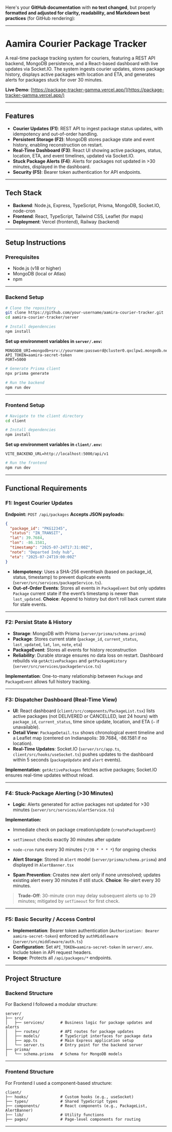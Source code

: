 Here's your **GitHub documentation** with **no text changed**, but properly **formatted and adjusted for clarity, readability, and Markdown best practices** (for GitHub rendering):

---

# Aamira Courier Package Tracker

A real-time package tracking system for couriers, featuring a REST API backend, MongoDB persistence, and a React-based dashboard with live updates via Socket.IO. The system ingests courier updates, stores package history, displays active packages with location and ETA, and generates alerts for packages stuck for over 30 minutes.

**Live Demo**: [https://package-tracker-gamma.vercel.app/](https://package-tracker-gamma.vercel.app/)

---

## Features

* **Courier Updates (F1)**: REST API to ingest package status updates, with idempotency and out-of-order handling.
* **Persistent Storage (F2)**: MongoDB stores package state and event history, enabling reconstruction on restart.
* **Real-Time Dashboard (F3)**: React UI showing active packages, status, location, ETA, and event timelines, updated via Socket.IO.
* **Stuck Package Alerts (F4)**: Alerts for packages not updated in >30 minutes, displayed in the dashboard.
* **Security (F5)**: Bearer token authentication for API endpoints.

---

## Tech Stack

* **Backend**: Node.js, Express, TypeScript, Prisma, MongoDB, Socket.IO, node-cron
* **Frontend**: React, TypeScript, Tailwind CSS, Leaflet (for maps)
* **Deployment**: Vercel (frontend), Railway (backend)

---

## Setup Instructions

### Prerequisites

* Node.js (v18 or higher)
* MongoDB (local or Atlas)
* npm

---

### Backend Setup

```bash
# Clone the repository
git clone https://github.com/your-username/aamira-courier-tracker.git
cd aamira-courier-tracker/server

# Install dependencies
npm install
```

**Set up environment variables in `server/.env`:**

```
MONGODB_URI=mongodb+srv://yourname:password@cluster0.qxclpw1.mongodb.net/test?
API_TOKEN=aamira-secret-token
PORT=5000
```

```bash
# Generate Prisma client
npx prisma generate

# Run the backend
npm run dev
```

---

### Frontend Setup

```bash
# Navigate to the client directory
cd client

# Install dependencies
npm install
```

**Set up environment variables in `client/.env`:**

```
VITE_BACKEND_URL=http://localhost:5000/api/v1
```

```bash
# Run the frontend
npm run dev
```

---

## Functional Requirements

### F1: Ingest Courier Updates

**Endpoint:** `POST /api/packages`
**Accepts JSON payloads:**

```json
{
  "package_id": "PKG12345",
  "status": "IN_TRANSIT",
  "lat": 39.7684,
  "lon": -86.1581,
  "timestamp": "2025-07-24T17:31:00Z",
  "note": "Departed Indy hub",
  "eta": "2025-07-24T19:00:00Z"
}
```

* **Idempotency**: Uses a SHA-256 eventHash (based on package\_id, status, timestamp) to prevent duplicate events (`server/src/services/packageService.ts`).
* **Out-of-Order Events**: Stores all events in `PackageEvent` but only updates `Package` current state if the event’s timestamp is newer than `last_updated`.
  **Choice**: Append to history but don’t roll back current state for stale events.

---

### F2: Persist State & History

* **Storage**: MongoDB with Prisma (`server/prisma/schema.prisma`)
* **Package**: Stores current state (`package_id`, `current_status`, `last_updated`, `lat`, `lon`, `note`, `eta`)
* **PackageEvent**: Stores all events for history reconstruction
* **Reliability**: Durable storage ensures no data loss on restart. Dashboard rebuilds via `getActivePackages` and `getPackageHistory` (`server/src/services/packageService.ts`)

**Implementation**: One-to-many relationship between `Package` and `PackageEvent` allows full history tracking.

---

### F3: Dispatcher Dashboard (Real-Time View)

* **UI**: React dashboard (`client/src/components/PackageList.tsx`) lists active packages (not DELIVERED or CANCELLED, last 24 hours) with `package_id`, `current_status`, time since update, location, and ETA (`—` if unavailable).
* **Detail View**: `PackageDetail.tsx` shows chronological event timeline and a Leaflet map (centered on Indianapolis: 39.7684, -86.1581 if no location).
* **Real-Time Updates**: Socket.IO (`server/src/app.ts`, `client/src/hooks/useSocket.ts`) pushes updates to the dashboard within 5 seconds (`packageUpdate` and `alert` events).

**Implementation**: `getActivePackages` fetches active packages; Socket.IO ensures real-time updates without reload.

---

### F4: Stuck-Package Alerting (>30 Minutes)

* **Logic**: Alerts generated for active packages not updated for >30 minutes (`server/src/services/alertService.ts`)

**Implementation:**

* Immediate check on package creation/update (`createPackageEvent`)

* `setTimeout` checks exactly 30 minutes after update

* `node-cron` runs every 30 minutes (`*/30 * * * *`) for ongoing checks

* **Alert Storage**: Stored in `Alert` model (`server/prisma/schema.prisma`) and displayed in `AlertBanner.tsx`

* **Spam Prevention**: Creates new alert only if none unresolved; updates existing alert every 30 minutes if still stuck.
  **Choice**: Re-alert every 30 minutes.

> **Trade-Off**: 30-minute cron may delay subsequent alerts up to 29 minutes; mitigated by `setTimeout` for first check.

---

### F5: Basic Security / Access Control

* **Implementation**: Bearer token authentication (`Authorization: Bearer aamira-secret-token`) enforced by `authMiddleware` (`server/src/middleware/auth.ts`)
* **Configuration**: Set `API_TOKEN=aamira-secret-token` in `server/.env`. Include token in API request headers.
* **Scope**: Protects all `/api/packages/*` endpoints.

---

## Project Structure

### Backend Structure

For Backend I followed a modular structure:

```
server/
├── src/
│   ├── services/       # Business logic for package updates and alerts
│   ├── routes/         # API routes for package updates
│   ├── models/         # TypeScript interfaces for package data
│   ├── app.ts          # Main Express application setup
│   └── server.ts       # Entry point for the backend server
├── prisma/
│   └── schema.prisma   # Schema for MongoDB models
```

---

### Frontend Structure

For Frontend I used a component-based structure:

```
client/
├── hooks/              # Custom hooks (e.g., useSocket)
├── types/              # Shared TypeScript types
├── components/         # React components (e.g., PackageList, AlertBanner)
├── lib/                # Utility functions
├── pages/              # Page-level components for routing
```

---

